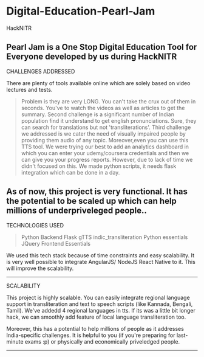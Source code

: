 # Digital-Education-Pearl-Jam
HackNITR

Pearl Jam is a One Stop Digital Education Tool for Everyone developed by us during HackNITR
--------------------------------------------------------------------------------------------------------------------------
CHALLENGES ADDRESSED

There are plenty of tools available online which are solely based on video lectures and tests.

> Problem is they are very LONG. You can't take the crux out of them in seconds. You've to watch the videos as well as
articles to get the summary.
> Second challenge is a significant number of Indian population find it understand to get english pronunciations. Sure, 
they can search for translations but not 'transliterations'.
> Third challenge we addressed is we cater the need of visually impaired people by providing them audio of any topic. 
Moreover,even you can use this TTS tool.
> We were trying our best to add an analytics dashboard in which you can enter your udemy/coursera credentials and then
we can give you your progress reports. However, due to lack of time we didn't focused on this. We made python scripts, it 
needs flask integration which can be done in a day.

As of now, this project is very functional. It has the potential to be scaled up which can help millions of underpriveleged
people..
---------------------------------------------------------------------------------------------------------------------------

TECHNOLOGIES USED

> Python Backend
> Flask
> gTTS
> indic_transliteration
> Python essentials
> JQuery
> Frontend Essentials

We used this tech stack because of time constraints and easy scalability. It is very well possible to integrate AngularJS/
NodeJS
React Native to it. This will improve the scalability.

-----------------------------------------------------------------------------------------------------------------------------
SCALABILITY

This project is highly scalable. You can easily integrate regional language support in transliteration and text to speech
scripts (like Kannada, Bengali, Tamil). We've addedd 4 regional languages in tts. If its was a little bit longer hack,
we can smoothly add feature of local language transliteration too.

Moreover, this has a potential to help millions of people as it addresses India-specific challenges. It is helpful to 
you (if you're preparing for last-minute exams :p) or physically and economically priveledged people.

----------------------------------------------------------------------------------------------------------------------------
